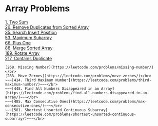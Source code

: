# Array Problems

[1. Two Sum]()</br>
[26. Remove Duplicates from Sorted Array]()</br>
[35. Search Insert Position]()</br>
[53. Maximum Subarray]()</br>
[66. Plus One]()</br>
[88. Merge Sorted Array](https://leetcode.com/problems/merge-sorted-array/)</br>
[189. Rotate Array](https://leetcode.com/problems/rotate-array/)</br>
[217. Contains Duplicate](https://leetcode.com/problems/contains-duplicate/)</br>
~~~[219. Contains Duplicate II](https://leetcode.com/problems/contains-duplicate-ii)~~~</br>
[268. Missing Number](https://leetcode.com/problems/missing-number/)</br>
[283. Move Zeroes](https://leetcode.com/problems/move-zeroes/)</br>
~~~[414. Third Maximum Number](https://leetcode.com/problems/third-maximum-number/)~~~</br>
~~~[448. Find All Numbers Disappeared in an Array](https://leetcode.com/problems/find-all-numbers-disappeared-in-an-array/)~~~</br>
~~~[485. Max Consecutive Ones](https://leetcode.com/problems/max-consecutive-ones/)~~~</br>
~~~[581. Shortest Unsorted Continuous Subarray](https://leetcode.com/problems/shortest-unsorted-continuous-subarray/)~~~</br>